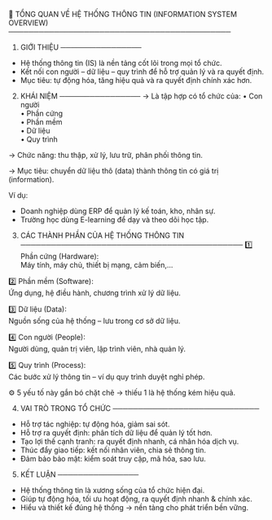 🧠 TỔNG QUAN VỀ HỆ THỐNG THÔNG TIN (INFORMATION SYSTEM OVERVIEW)
────────────────────────────────────────────

1. GIỚI THIỆU
────────────────
- Hệ thống thông tin (IS) là nền tảng cốt lõi trong mọi tổ chức.
- Kết nối con người – dữ liệu – quy trình để hỗ trợ quản lý và ra quyết định.
- Mục tiêu: tự động hóa, tăng hiệu quả và ra quyết định chính xác hơn.


2. KHÁI NIỆM
────────────────
→ Là tập hợp có tổ chức của:
   • Con người  
   • Phần cứng  
   • Phần mềm  
   • Dữ liệu  
   • Quy trình  

→ Chức năng: thu thập, xử lý, lưu trữ, phân phối thông tin.

→ Mục tiêu: chuyển dữ liệu thô (data) thành thông tin có giá trị (information).

Ví dụ:
- Doanh nghiệp dùng ERP để quản lý kế toán, kho, nhân sự.
- Trường học dùng E-learning để dạy và theo dõi học tập.


3. CÁC THÀNH PHẦN CỦA HỆ THỐNG THÔNG TIN
────────────────────────────────────────────
1️⃣ Phần cứng (Hardware):  
   Máy tính, máy chủ, thiết bị mạng, cảm biến,...

2️⃣ Phần mềm (Software):  
   Ứng dụng, hệ điều hành, chương trình xử lý dữ liệu.

3️⃣ Dữ liệu (Data):  
   Nguồn sống của hệ thống – lưu trong cơ sở dữ liệu.

4️⃣ Con người (People):  
   Người dùng, quản trị viên, lập trình viên, nhà quản lý.

5️⃣ Quy trình (Process):  
   Các bước xử lý thông tin – ví dụ quy trình duyệt nghỉ phép.

⚙️ 5 yếu tố này gắn bó chặt chẽ → thiếu 1 là hệ thống kém hiệu quả.


4. VAI TRÒ TRONG TỔ CHỨC
─────────────────────────────
- Hỗ trợ tác nghiệp: tự động hóa, giảm sai sót.  
- Hỗ trợ ra quyết định: phân tích dữ liệu để quản lý tốt hơn.  
- Tạo lợi thế cạnh tranh: ra quyết định nhanh, cá nhân hóa dịch vụ.  
- Thúc đẩy giao tiếp: kết nối nhân viên, chia sẻ thông tin.  
- Đảm bảo bảo mật: kiểm soát truy cập, mã hóa, sao lưu.


5. KẾT LUẬN
────────────────
- Hệ thống thông tin là xương sống của tổ chức hiện đại.
- Giúp tự động hóa, tối ưu hoạt động, ra quyết định nhanh & chính xác.
- Hiểu và thiết kế đúng hệ thống → nền tảng cho phát triển bền vững.
